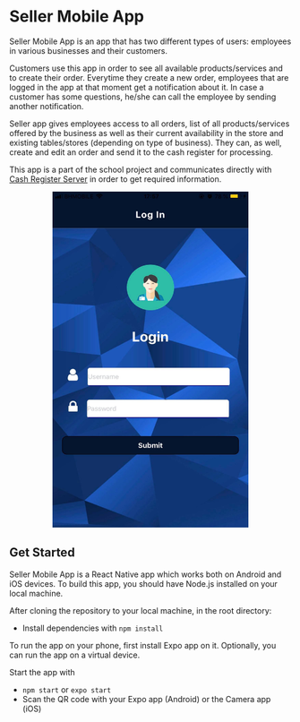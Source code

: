 # Seller Mobile App
Seller Mobile App is an app that has two different types of users: employees in various businesses and their customers. 

Customers use this app in order to see all available products/services and to create their order. Everytime they create a new order, employees that are logged in the app at that moment get a notification about it. In case a customer has some questions, he/she can call the employee by sending another notification.

Seller app gives employees access to all orders, list of all products/services offered by the business as well as their current availability in the store and existing tables/stores (depending on type of business). They can, as well, create and edit an order and send it to the cash register for processing.

This app is a part of the school project and communicates directly with [Cash Register Server](https://github.com/spusina1/CashRegisterServer) in order to get required information.
<p align="center">
<img src="https://github.com/kamberovicmubina/SellerMobileApp/blob/master/SellerApp/assets/LoginScreen.jpg" width="350" height="600">
</p>

## Get Started
Seller Mobile App is a React Native app which works both on Android and iOS devices. To build this app, you should have Node.js installed on your local machine.

After cloning the repository to your local machine, in the root directory:
* Install dependencies with `npm install` 

To run the app on your phone, first install Expo app on it. Optionally, you can run the app on a virtual device.

Start the app with 
* `npm start` or `expo start`
* Scan the QR code with your Expo app (Android) or the Camera app (iOS)
